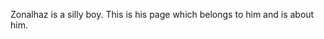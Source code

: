 <!-- TITLE: Zonalhaz -->
<!-- SUBTITLE: "I said something stupid pretty recently" -->

Zonalhaz is a silly boy. This is his page which belongs to him and is about him.